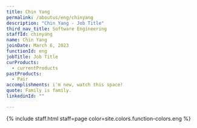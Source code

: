 ```yaml
---
title: Chin Yang
permalink: /aboutus/eng/chinyang
description: "Chin Yang - Job Title"
third_nav_title: Software Engineering
staffId: chinyang
name: Chin Yang
joinDate: March 6, 2023
functionId: eng
jobTitle: Job Title
curProducts:
  - currentProducts
pastProducts:
  - Pair
accomplishments: i'm new, watch this space!
quote: Family is family.
linkedinId: ""

---
```


{% include staff.html staff=page color=site.colors.function-colors.eng %}
